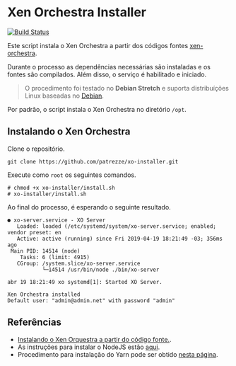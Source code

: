 # Xen Orchestra Installer

[![Build Status](https://travis-ci.com/patrezze/xo-installer.svg?branch=master)](https://travis-ci.com/patrezze/xo-installer)

Este script instala o Xen Orchestra a partir dos códigos fontes [xen-orchestra](https://github.com/vatesfr/xen-orchestra).

Durante o processo as dependências necessárias são instaladas e os fontes são compilados. Além disso, o serviço é habilitado e iniciado.

> O procedimento foi testado no **Debian Stretch** e suporta distribuíções Linux baseadas no [Debian](https://www.debian.org).

Por padrão, o script instala o Xen Orchestra no diretório `/opt`.

## Instalando o Xen Orchestra

Clone o repositório.

```
git clone https://github.com/patrezze/xo-installer.git
```

Execute como `root` os seguintes comandos.

```
# chmod +x xo-installer/install.sh
# xo-installer/install.sh
```

Ao final do processo, é esperando o seguinte resultado.

```
● xo-server.service - XO Server
   Loaded: loaded (/etc/systemd/system/xo-server.service; enabled; vendor preset: en
   Active: active (running) since Fri 2019-04-19 18:21:49 -03; 356ms ago
 Main PID: 14514 (node)
    Tasks: 6 (limit: 4915)
   CGroup: /system.slice/xo-server.service
           └─14514 /usr/bin/node ./bin/xo-server

abr 19 18:21:49 xo systemd[1]: Started XO Server.

Xen Orchestra installed
Default user: "admin@admin.net" with password "admin"

```

## Referências
* [Instalando o Xen Orquestra a partir do código fonte.](https://xen-orchestra.com/docs/from_the_sources.html).
* As instruções para instalar o NodeJS estão [aqui](https://nodejs.org/en/download/package-manager/).
* Procedimento para instalação do Yarn pode ser obtido [nesta página](https://yarnpkg.com/en/docs/install).
